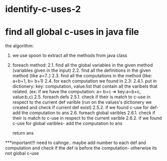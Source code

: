 # identify-c-uses-2
# find all global c-uses in java file

the algorithm:
1. we use spoon to extract all the methods from java class
2. foreach method:
  2.1. find all the global variables in the given method (variables given in the input)
  2.2. find all the definitions in the given method (like a=7..)
  2.3. find all the computations in the method (like: a=b+1, b= b+1)
  2.4. for each computation we found in 2.3:
    2.4.1. put in dictionery: key: computation, value:list that contain all the varibels that related. (ex: if we have the computation: a= b+c => key:a=b+c, value:b,c)
  2.5. foreach defs
    2.5.1. check if their is match to c-use in respect to the current def varible (run on the values's dictionery we created and check if current def exist)
    2.5.2. if we found c-use for def- add the computation to ans
  2.6. foreach global varibles
    2.6.1. check if their is match to c-use in respect to the current varible
    2.6.2. if we found c-use for global varibles- add the computation to ans
   
      return ans
      
***important!!!  need to cahnge.. maybe add number to each def and computation and check if the def is before the computation- otherwise its not global c-use
